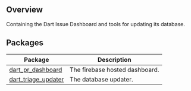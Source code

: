 ## Overview

Containing the Dart Issue Dashboard and tools for updating its database.

## Packages

| Package | Description | 
| --- | --- | 
| [dart_pr_dashboard](pkgs/dart_pr_dashboard/) | The firebase hosted dashboard. |
| [dart_triage_updater](pkgs/dart_triage_updater/) | The database updater. |